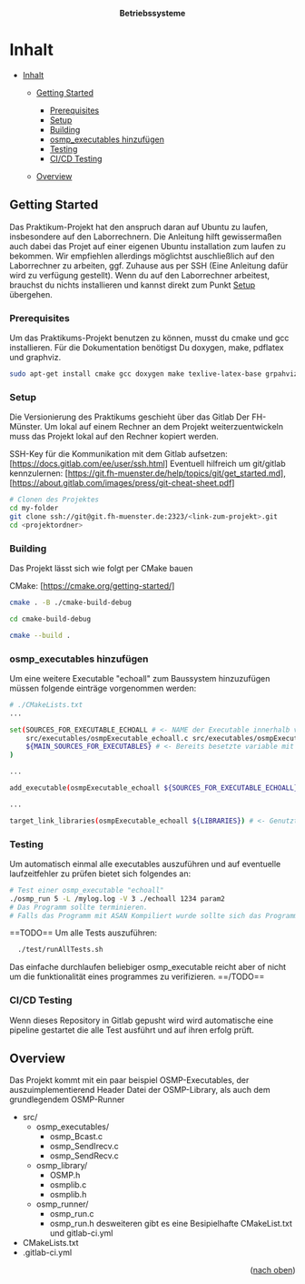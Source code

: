 <a name="readme-top"></a>

<div align="center">

  <div align="center"><h><b>Betriebssysteme</b></h></div>

</div>

# Inhalt

- [Inhalt](#inhalt)
  
   - [Getting Started ](#getting-started-)
     
      - [Prerequisites](#prerequisites)
      - [Setup](#setup)
      - [Building](#building)
      - [osmp\_executables hinzufügen](#osmp_executables-hinzufügen)
      - [Testing](#testing)
      - [CI/CD Testing](#cicd-testing)
  
   - [Overview ](#overview-)
     
     <!-- GETTING STARTED -->

## Getting Started <a name="getting-started"></a>

Das Praktikum-Projekt hat den anspruch daran auf Ubuntu zu laufen, insbesondere auf den Laborrechnern. Die Anleitung hilft gewissermaßen auch dabei das Projet auf einer eigenen Ubuntu installation zum laufen zu bekommen. Wir empfiehlen allerdings möglichtst auschließlich auf den Laborrechner zu arbeiten, ggf. Zuhause aus per SSH (Eine Anleitung dafür wird zu verfügung gestellt). Wenn du auf den Laborrechner arbeitest, brauchst du nichts installieren und kannst direkt zum Punkt [Setup](#setup) übergehen.

### Prerequisites

Um das Praktikums-Projekt benutzen zu können, musst du cmake und gcc installieren.
Für die Dokumentation benötigst Du doxygen, make, pdflatex und graphviz.

```sh
sudo apt-get install cmake gcc doxygen make texlive-latex-base grpahviz
```

### Setup

Die Versionierung des Praktikums geschieht über das Gitlab Der FH-Münster. Um lokal auf einem Rechner an dem Projekt weiterzuentwickeln muss das Projekt lokal auf den Rechner kopiert werden.

SSH-Key für die Kommunikation mit dem Gitlab aufsetzen: [https://docs.gitlab.com/ee/user/ssh.html]
Eventuell hilfreich um git/gitlab kennzulernen: [https://git.fh-muenster.de/help/topics/git/get_started.md], [https://about.gitlab.com/images/press/git-cheat-sheet.pdf]

```sh
# Clonen des Projektes
cd my-folder
git clone ssh://git@git.fh-muenster.de:2323/<link-zum-projekt>.git
cd <projektordner>
```

### Building

Das Projekt lässt sich wie folgt per CMake bauen

CMake: [https://cmake.org/getting-started/]

```sh
cmake . -B ./cmake-build-debug

cd cmake-build-debug

cmake --build .
```

### osmp_executables hinzufügen

Um eine weitere Executable "echoall" zum Baussystem hinzuzufügen müssen folgende einträge vorgenommen werden:

```sh
# ./CMakeLists.txt
...

set(SOURCES_FOR_EXECUTABLE_ECHOALL # <- NAME der Executable innerhalb von CMake
    src/executables/osmpExecutable_echoall.c src/executables/osmpExecutable_echoall.h # <- Source und Header Datien für de Executable
    ${MAIN_SOURCES_FOR_EXECUTABLES} # <- Bereits besetzte variable mit anderen dateien, z.B. OSMP.h
) 

...

add_executable(osmpExecutable_echoall ${SOURCES_FOR_EXECUTABLE_ECHOALL} ) # <- Executable bauen lassen

...

target_link_libraries(osmpExecutable_echoall ${LIBRARIES}) # <- Genutzte Bibliotheken linken
```

### Testing

Um automatisch einmal alle executables auszuführen und auf eventuelle laufzeitfehler zu prüfen bietet sich folgendes an:

```sh
# Test einer osmp_executable "echoall"
./osmp_run 5 -L /mylog.log -V 3 ./echoall 1234 param2
# Das Programm sollte terminieren.
# Falls das Programm mit ASAN Kompiliert wurde sollte sich das Programm ohne Speicherfehler beenden.
```

==TODO==
Um alle Tests auszuführen:

```sh
  ./test/runAllTests.sh
```

Das einfache durchlaufen beliebiger osmp_executable reicht aber of nicht um die funktionalität eines programmes zu verifizieren.
==/TODO==

### CI/CD Testing

Wenn dieses Repository in Gitlab gepusht wird wird automatische eine pipeline gestartet die alle Test ausführt und auf ihren erfolg prüft.

## Overview <a name="overview"></a>

Das Projekt kommt mit ein paar beispiel OSMP-Executables, der auszuimplementierend Header Datei der OSMP-Library, als auch dem grundlegendem OSMP-Runner

- src/
   - osmp_executables/
      - osmp_Bcast.c
      - osmp_SendIrecv.c
      - osmp_SendRecv.c
   - osmp_library/
      - OSMP.h
      - osmplib.c
      - osmplib.h
   - osmp_runner/
      - osmp_run.c
      - osmp_run.h
        desweiteren gibt es eine Besipielhafte CMakeList.txt und gitlab-ci.yml
- CMakeLists.txt
- .gitlab-ci.yml

<p align="right">(<a href="#readme-top">nach oben</a>)</p>